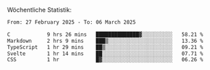 
Wöchentliche Statistik:
<!--START_SECTION:waka-->

```txt
From: 27 February 2025 - To: 06 March 2025

C            9 hrs 26 mins   ██████████████▓░░░░░░░░░░   58.21 %
Markdown     2 hrs 9 mins    ███▒░░░░░░░░░░░░░░░░░░░░░   13.36 %
TypeScript   1 hr 29 mins    ██▒░░░░░░░░░░░░░░░░░░░░░░   09.21 %
Svelte       1 hr 14 mins    ██░░░░░░░░░░░░░░░░░░░░░░░   07.71 %
CSS          1 hr            █▓░░░░░░░░░░░░░░░░░░░░░░░   06.26 %
```

<!--END_SECTION:waka-->
